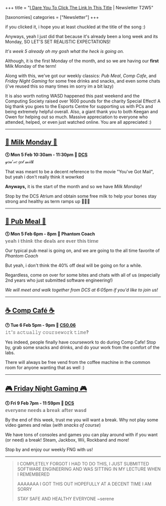 +++
title = "[I Dare You To Click The Link In This Title](https://www.youtube.com/watch?v=83m1MDmPBuI&ab_channel=glaive) | Newsletter T2W5"


[taxonomies]
categories = ["Newsletter"]
+++

if you clicked it, i hope you at least chuckled at the title of the song :)

<!-- more -->

Anyways, yeah I just did that because it's already been a long week and its Monday, SO LET'S SET REALISTIC EXPECTATIONS!

*It's week 5 already oh my gosh what the heck is going on.*

Although, it is the first Monday of the month, and so we are having our **first** Milk Monday of the term!

Along with this, we've got our weekly classics: *Pub Meal*, *Comp Cafe*, and *Friday Night Gaming* for some free drinks and snacks, and even some chats (i've reused this so many times im sorry im a bit lazy)

It is also worth noting WASD happened this past weekend and the Computing Society raised over 1600 pounds for the charity Special Effect! A big thank you goes to the Esports Centre for supporting us with PCs and being extremely helpful overall. Also, a giant thank you to both Keegan and Owen for helping out so much. Massive appreciation to everyone who attended, helped, or even just watched online. You are all appreciated :)
***

## **[🥛 Milk Monday 🥛](https://uwcs.co.uk/events/t2/w5/milk/)**
**🕔 Mon 5 Feb 10:30am - 11:30pm  📍 [DCS](https://campus.warwick.ac.uk/search/623c8858421e6f5928c0c78f)**  
𝓎𝑜𝓊'𝓋𝑒 𝑔𝑜𝓉 𝓂𝒾𝓁𝓀

That was meant to be a decent reference to the movie "You've Got Mail", but yeah i don't really think it wowrked

**Anyways,** it is the start of the month and so we have *Milk Monday!*

Stop by the DCS Atrium and obtain some free milk to help your bones stay strong and healthy as term ramps up 💪💪💪
***

## **[🍝 Pub Meal 🍝](https://uwcs.co.uk/events/t2/w5/pub/)**
**🕔 Mon 5 Feb 6pm - 8pm  📍 Phantom Coach**  
𝕪𝕖𝕒𝕙 𝕚 𝕥𝕙𝕚𝕟𝕜 𝕥𝕙𝕖 𝕕𝕖𝕒𝕝𝕤 𝕒𝕣𝕖 𝕠𝕧𝕖𝕣 𝕥𝕙𝕚𝕤 𝕥𝕚𝕞𝕖

Our typical pub meal is going on, and we are going to the all time favorite of *Phantom Coach*

But yeah, i don't think the 40% off deal will be going on for a while.

Regardless, come on over for some bites and chats with all of us (especially 2nd years who just submitted software engineering!)

*We will meet and walk together from DCS at 6:05pm if you'd like to join us!*
***

## **[☕ Comp Café ☕](https://uwcs.co.uk/events/t2/w5/compcafe/)**
**🕑 Tue 6 Feb 5pm - 9pm  📍 [CS0.06](https://campus.warwick.ac.uk//search/623c888a421e6f5928c0d038)**  
𝚒𝚝'𝚜 𝚊𝚌𝚝𝚞𝚊𝚕𝚕𝚢 𝚌𝚘𝚞𝚛𝚜𝚎𝚠𝚘𝚛𝚔 𝚝𝚒𝚖𝚎?

Yes indeed, people finally have coursework to do during Comp Cafe! Stop by, grab some snacks and drinks, and do your work from the comfort of the labs. 

There will always be free vend from the coffee machine in the common room for anyone wanting that as well :)
***

## **[🎮 Friday Night Gaming 🎮](https://uwcs.co.uk/events/t2/w5/fng/)**
**🕔 Fri 9 Feb 7pm - 11:59pm  📍 [DCS](https://campus.warwick.ac.uk/search/623c8858421e6f5928c0c78f)**  
𝕖𝕧𝕖𝕣𝕪𝕠𝕟𝕖 𝕟𝕖𝕖𝕕𝕤 𝕒 𝕓𝕣𝕖𝕒𝕜 𝕒𝕗𝕥𝕖𝕣 𝕨𝕒𝕤𝕕

By the end of this week, trust me you will want a break. Why not play some video games and relax (*with snacks of course*)

We have tons of consoles and games you can play around with if you want (or need) a break! Steam, Jackbox, Wii, Rockband and more!

Stop by and enjoy our weekly FNG with us!
***

>I COMPLETELY FORGOT I HAD TO DO THIS, I JUST SUBMITTED SOFTWARE ENGINEERING AND WAS SITTING IN MY LECTURE WHEN I REMEMBERED
>
>AAAAAAA I GOT THIS OUT HOPEFULLY AT A DECENT TIME I AM SORRY
>
>STAY SAFE AND HEALTHY EVERYONE ~serene
